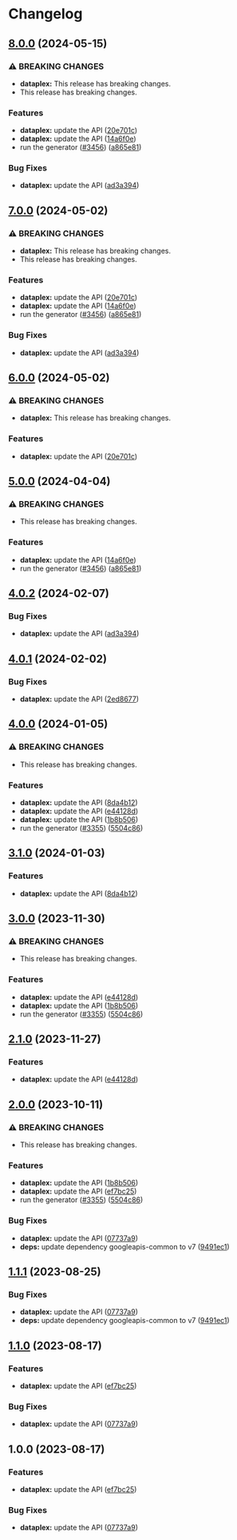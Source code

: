# Changelog

## [8.0.0](https://github.com/a2425rdl/google-api-nodejs-client/compare/dataplex-v7.0.0...dataplex-v8.0.0) (2024-05-15)


### ⚠ BREAKING CHANGES

* **dataplex:** This release has breaking changes.
* This release has breaking changes.

### Features

* **dataplex:** update the API ([20e701c](https://github.com/a2425rdl/google-api-nodejs-client/commit/20e701c6dc51978418c70f58907d0d2c8d5d407d))
* **dataplex:** update the API ([14a6f0e](https://github.com/a2425rdl/google-api-nodejs-client/commit/14a6f0e581e9be4d14b43b02769711e4e3020c00))
* run the generator ([#3456](https://github.com/a2425rdl/google-api-nodejs-client/issues/3456)) ([a865e81](https://github.com/a2425rdl/google-api-nodejs-client/commit/a865e81539b315d3b321650663ba0b2555b1e5a1))


### Bug Fixes

* **dataplex:** update the API ([ad3a394](https://github.com/a2425rdl/google-api-nodejs-client/commit/ad3a394ced0f99e3e540aac155cfc3539808ccc8))

## [7.0.0](https://github.com/googleapis/google-api-nodejs-client/compare/dataplex-v6.0.0...dataplex-v7.0.0) (2024-05-02)


### ⚠ BREAKING CHANGES

* **dataplex:** This release has breaking changes.
* This release has breaking changes.

### Features

* **dataplex:** update the API ([20e701c](https://github.com/googleapis/google-api-nodejs-client/commit/20e701c6dc51978418c70f58907d0d2c8d5d407d))
* **dataplex:** update the API ([14a6f0e](https://github.com/googleapis/google-api-nodejs-client/commit/14a6f0e581e9be4d14b43b02769711e4e3020c00))
* run the generator ([#3456](https://github.com/googleapis/google-api-nodejs-client/issues/3456)) ([a865e81](https://github.com/googleapis/google-api-nodejs-client/commit/a865e81539b315d3b321650663ba0b2555b1e5a1))


### Bug Fixes

* **dataplex:** update the API ([ad3a394](https://github.com/googleapis/google-api-nodejs-client/commit/ad3a394ced0f99e3e540aac155cfc3539808ccc8))

## [6.0.0](https://github.com/googleapis/google-api-nodejs-client/compare/dataplex-v5.0.0...dataplex-v6.0.0) (2024-05-02)


### ⚠ BREAKING CHANGES

* **dataplex:** This release has breaking changes.

### Features

* **dataplex:** update the API ([20e701c](https://github.com/googleapis/google-api-nodejs-client/commit/20e701c6dc51978418c70f58907d0d2c8d5d407d))

## [5.0.0](https://github.com/googleapis/google-api-nodejs-client/compare/dataplex-v4.0.2...dataplex-v5.0.0) (2024-04-04)


### ⚠ BREAKING CHANGES

* This release has breaking changes.

### Features

* **dataplex:** update the API ([14a6f0e](https://github.com/googleapis/google-api-nodejs-client/commit/14a6f0e581e9be4d14b43b02769711e4e3020c00))
* run the generator ([#3456](https://github.com/googleapis/google-api-nodejs-client/issues/3456)) ([a865e81](https://github.com/googleapis/google-api-nodejs-client/commit/a865e81539b315d3b321650663ba0b2555b1e5a1))

## [4.0.2](https://github.com/googleapis/google-api-nodejs-client/compare/dataplex-v4.0.1...dataplex-v4.0.2) (2024-02-07)


### Bug Fixes

* **dataplex:** update the API ([ad3a394](https://github.com/googleapis/google-api-nodejs-client/commit/ad3a394ced0f99e3e540aac155cfc3539808ccc8))

## [4.0.1](https://github.com/googleapis/google-api-nodejs-client/compare/dataplex-v4.0.0...dataplex-v4.0.1) (2024-02-02)


### Bug Fixes

* **dataplex:** update the API ([2ed8677](https://github.com/googleapis/google-api-nodejs-client/commit/2ed867728ebfa48f8133bb21cb4a2400a2be2f7c))

## [4.0.0](https://github.com/googleapis/google-api-nodejs-client/compare/dataplex-v3.1.0...dataplex-v4.0.0) (2024-01-05)


### ⚠ BREAKING CHANGES

* This release has breaking changes.

### Features

* **dataplex:** update the API ([8da4b12](https://github.com/googleapis/google-api-nodejs-client/commit/8da4b128b1cfbcfd5998f0756e4bc7c3c0c4974e))
* **dataplex:** update the API ([e44128d](https://github.com/googleapis/google-api-nodejs-client/commit/e44128d2c38bcf549e7097cbd5460b6841aac549))
* **dataplex:** update the API ([1b8b506](https://github.com/googleapis/google-api-nodejs-client/commit/1b8b506045857b74fcbe159415a60f5993fe7181))
* run the generator ([#3355](https://github.com/googleapis/google-api-nodejs-client/issues/3355)) ([5504c86](https://github.com/googleapis/google-api-nodejs-client/commit/5504c86fd61740886047320e2ed70f02a164acd7))

## [3.1.0](https://github.com/googleapis/google-api-nodejs-client/compare/dataplex-v3.0.0...dataplex-v3.1.0) (2024-01-03)


### Features

* **dataplex:** update the API ([8da4b12](https://github.com/googleapis/google-api-nodejs-client/commit/8da4b128b1cfbcfd5998f0756e4bc7c3c0c4974e))

## [3.0.0](https://github.com/googleapis/google-api-nodejs-client/compare/dataplex-v2.1.0...dataplex-v3.0.0) (2023-11-30)


### ⚠ BREAKING CHANGES

* This release has breaking changes.

### Features

* **dataplex:** update the API ([e44128d](https://github.com/googleapis/google-api-nodejs-client/commit/e44128d2c38bcf549e7097cbd5460b6841aac549))
* **dataplex:** update the API ([1b8b506](https://github.com/googleapis/google-api-nodejs-client/commit/1b8b506045857b74fcbe159415a60f5993fe7181))
* run the generator ([#3355](https://github.com/googleapis/google-api-nodejs-client/issues/3355)) ([5504c86](https://github.com/googleapis/google-api-nodejs-client/commit/5504c86fd61740886047320e2ed70f02a164acd7))

## [2.1.0](https://github.com/googleapis/google-api-nodejs-client/compare/dataplex-v2.0.0...dataplex-v2.1.0) (2023-11-27)


### Features

* **dataplex:** update the API ([e44128d](https://github.com/googleapis/google-api-nodejs-client/commit/e44128d2c38bcf549e7097cbd5460b6841aac549))

## [2.0.0](https://github.com/googleapis/google-api-nodejs-client/compare/dataplex-v1.1.1...dataplex-v2.0.0) (2023-10-11)


### ⚠ BREAKING CHANGES

* This release has breaking changes.

### Features

* **dataplex:** update the API ([1b8b506](https://github.com/googleapis/google-api-nodejs-client/commit/1b8b506045857b74fcbe159415a60f5993fe7181))
* **dataplex:** update the API ([ef7bc25](https://github.com/googleapis/google-api-nodejs-client/commit/ef7bc250fb16956d619f5ae89467fb835a80a8fc))
* run the generator ([#3355](https://github.com/googleapis/google-api-nodejs-client/issues/3355)) ([5504c86](https://github.com/googleapis/google-api-nodejs-client/commit/5504c86fd61740886047320e2ed70f02a164acd7))


### Bug Fixes

* **dataplex:** update the API ([07737a9](https://github.com/googleapis/google-api-nodejs-client/commit/07737a9c0be1e39659da7700f4f3687abd443895))
* **deps:** update dependency googleapis-common to v7 ([9491ec1](https://github.com/googleapis/google-api-nodejs-client/commit/9491ec1cdc3c413e7d73edcfcd59cf5c28a7c855))

## [1.1.1](https://github.com/googleapis/google-api-nodejs-client/compare/dataplex-v1.1.0...dataplex-v1.1.1) (2023-08-25)


### Bug Fixes

* **dataplex:** update the API ([07737a9](https://github.com/googleapis/google-api-nodejs-client/commit/07737a9c0be1e39659da7700f4f3687abd443895))
* **deps:** update dependency googleapis-common to v7 ([9491ec1](https://github.com/googleapis/google-api-nodejs-client/commit/9491ec1cdc3c413e7d73edcfcd59cf5c28a7c855))

## [1.1.0](https://github.com/googleapis/google-api-nodejs-client/compare/dataplex-v1.0.0...dataplex-v1.1.0) (2023-08-17)


### Features

* **dataplex:** update the API ([ef7bc25](https://github.com/googleapis/google-api-nodejs-client/commit/ef7bc250fb16956d619f5ae89467fb835a80a8fc))


### Bug Fixes

* **dataplex:** update the API ([07737a9](https://github.com/googleapis/google-api-nodejs-client/commit/07737a9c0be1e39659da7700f4f3687abd443895))

## 1.0.0 (2023-08-17)


### Features

* **dataplex:** update the API ([ef7bc25](https://github.com/googleapis/google-api-nodejs-client/commit/ef7bc250fb16956d619f5ae89467fb835a80a8fc))


### Bug Fixes

* **dataplex:** update the API ([07737a9](https://github.com/googleapis/google-api-nodejs-client/commit/07737a9c0be1e39659da7700f4f3687abd443895))
